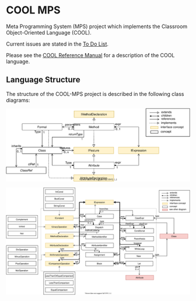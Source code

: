 # COOL MPS

Meta Programming System (MPS) project which implements the Classroom Object-Oriented Language (COOL). 

Current issues are stated in the [To Do List](Documentation/TODO.md). 

Please see the [COOL Reference Manual](http://theory.stanford.edu/~aiken/software/cool/cool-manual.pdf) for a description of the COOL language. 

## Language Structure

The structure of the COOL-MPS project is described in the following class diagrams:

![Class Diagram 1](Documentation/structure_1-v2.svg)


![Class Diagram 1](Documentation/structure_2-v2.svg)
